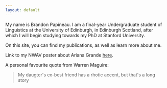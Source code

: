 ```yaml
---
layout: default
---
```


My name is Brandon Papineau. I am a final-year Undergraduate student of Linguistics at the University of Edinburgh, in Edinburgh Scotland, after which I will begin studying towards my PhD at Stanford University. 

On this site, you can find my publications, as well as learn more about me.

Link to my NWAV poster about Ariana Grande [here](Papineau_Grande_2019.pdf).

A personal favourite quote from Warren Maguire:

> My daugter's ex-best friend has
> a rhotic accent, but that's a
> long story

